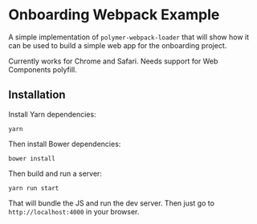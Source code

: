 Onboarding Webpack Example
==========================

A simple implementation of `polymer-webpack-loader` that will show how it can be used to build a simple web app for the onboarding project.

Currently works for Chrome and Safari. Needs support for Web Components polyfill. 

Installation
------------
Install Yarn dependencies:
```
yarn
```
Then install Bower dependencies:
```
bower install
```
Then build and run a server:
```
yarn run start
```

That will bundle the JS and run the dev server. Then just go to `http://localhost:4000` in your browser.
